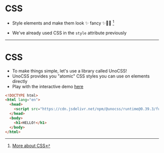# CSS

* Style elements and make them look ✨ fancy ✨💄💁 [^1]

* We've already used CSS in the `style` attribute previously

[^1]: [More about CSS](https://developer.mozilla.org/en-US/docs/Web/CSS)

<!-- TODO: More elaboration? Not sure hmm -->

---

# CSS

* To make things simple, let's use a library called UnoCSS!
* UnoCSS provides you "atomic" CSS styles you can use on elements directly
* Play with the interactive demo [here](https://uno.antfu.me)

```html {all|4}
<!DOCTYPE html>
<html lang="en">
  <head>
    <script src="https://cdn.jsdelivr.net/npm/@unocss/runtime@0.39.3/full.global.js"></script>
  </head>
  <body>
    <h1>HELLO!</h1>
  </body>
</html>
```

